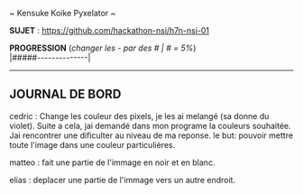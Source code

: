 ~ Kensuke Koike Pyxelator ~

**SUJET** : https://github.com/hackathon-nsi/h7n-nsi-01

**PROGRESSION** (*changer les - par des # | # = 5%*)<br />
|#####--------------|

<hr />
<!-- ne pas effacer les lignes ci-dessus et mettre à jour la progression régulièrement -->

## JOURNAL DE BORD
cedric : Change les couleur des pixels, je les ai melangé (sa donne du violet).
Suite a cela, jai demandé dans mon programe la couleurs souhaitée. Jai rencontrer une dificulter au niveau de ma reponse.
le but: pouvoir mettre toute l'image dans une couleur particulières.

matteo : fait une partie de l'immage en noir et en blanc.

elias : deplacer une partie de l'immage vers un autre endroit.
